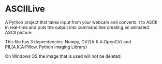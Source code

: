 # ASCIILive
A Python project that takes input from your webcam and converts it to ASCII in real-time and puts the output into command line creating an animated ASCII picture.

This file has 3 dependencies: Numpy, CV2(A.K.A:OpenCV) and PIL(A.K.A:Pillow, Python Imaging Library)

On Windows OS the image that is used will not be deleted. 
